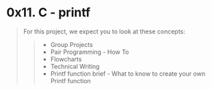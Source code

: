 # 0x11. C - printf
> 
> For this project, we expect you to look at these concepts:
> > - Group Projects
> > - Pair Programming - How To
> > - Flowcharts
> > - Technical Writing
> > - Printf function brief - What to know to create your own Printf function
